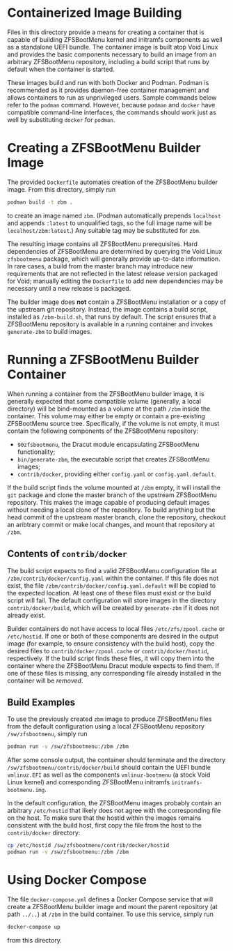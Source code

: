 # Containerized Image Building

Files in this directory provide a means for creating a container that is
capable of building ZFSBootMenu kernel and initramfs components as well as a
standalone UEFI bundle. The container image is built atop Void Linux and
provides the basic components necessary to build an image from an arbitrary
ZFSBootMenu repository, including a build script that runs by default when the
container is started.

These images build and run with both Docker and Podman. Podman is recommended
as it provides daemon-free container management and allows containers to run as
unprivileged users. Sample commands below refer to the `podman` command.
However, because `podman` and `docker` have compatible command-line interfaces,
the commands should work just as well by substituting `docker` for `podman`.

# Creating a ZFSBootMenu Builder Image

The provided `Dockerfile` automates creation of the ZFSBootMenu builder image.
From this directory, simply run

```sh
podman build -t zbm .
```

to create an image named `zbm`. (Podman automatically prepends `localhost` and
appends `:latest` to unqualified tags, so the full image name will be
`localhost/zbm:latest`.) Any suitable tag may be substituted for `zbm`.

The resulting image contains all ZFSBootMenu prerequisites. Hard dependencies
of ZFSBootMenu are determined by querying the Void Linux `zfsbootmenu` package,
which will generally provide up-to-date information. In rare cases, a build
from the master branch may introduce new requirements that are not reflected in
the latest release version packaged for Void; manually editing the `Dockerfile`
to add new dependencies may be necessary until a new release is packaged.

The builder image does **not** contain a ZFSBootMenu installation or a copy of
the upstream git repository. Instead, the image contains a build script,
installed as `/zbm-build.sh`, that runs by default. The script ensures that a
ZFSBootMenu repository is available in a running container and invokes
`generate-zbm` to build images.

# Running a ZFSBootMenu Builder Container

When running a container from the ZFSBootMenu builder image, it is generally
expected that some compatible volume (generally, a local directory) will be
bind-mounted as a volume at the path `/zbm` inside the container. This volume
may either be empty or contain a pre-existing ZFSBootMenu source tree.
Specifically, if the volume is not empty, it must contain the following
components of the ZFSBootMenu repository:

- `90zfsbootmenu`, the Dracut module encapsulating ZFSBootMenu functionality;
- `bin/generate-zbm`, the executable script that creates ZFSBootMenu images;
- `contrib/docker`, providing either `config.yaml` or `config.yaml.default`.

If the build script finds the volume mounted at `/zbm` empty, it will install
the `git` package and clone the master branch of the upstream ZFSBootMenu
repository. This makes the image capable of producing default images without
needing a local clone of the repository. To build anything but the head commit
of the upstream master branch, clone the repository, checkout an aribtrary
commit or make local changes, and mount that repository at `/zbm`.

## Contents of `contrib/docker`

The build script expects to find a valid ZFSBootMenu configuration file at
`/zbm/contrib/docker/config.yaml` within the container. If this file does not
exist, the file `/zbm/contrib/docker/config.yaml.default` will be copied to the
expected location. At least one of these files must exist or the build script
will fail. The default configuration will store images in the directory
`contrib/docker/build`, which will be created by `generate-zbm` if it does not
already exist.

Builder containers do not have access to local files `/etc/zfs/zpool.cache` or
`/etc/hostid`. If one or both of these components are desired in the output
image (for example, to ensure consistency with the build host), copy the
desired files to `contrib/docker/zpool.cache` or `contrib/docker/hostid`,
respectively. If the build script finds these files, it will copy them into the
container where the ZFSBootMenu Dracut module expects to find them. If one of
these files is missing, any corresponding file already installed in the
container will be *removed*.

## Build Examples

To use the previously created `zbm` image to produce ZFSBootMenu files from the
default configuration using a local ZFSBootMenu repository `/sw/zfsbootmenu`,
simply run

```sh
podman run -v /sw/zfsbootmenu:/zbm /zbm
```

After some console output, the container should terminate and the directory
`/sw/zfsbootmenu/contrib/docker/build` should contain the UEFI bundle
`vmlinuz.EFI` as well as the components `vmlinuz-bootmenu` (a stock Void Linux
kernel) and corresponding ZFSBootMenu initramfs `initramfs-bootmenu.img`.

In the default configuration, the ZFSBootMenu images probably contain an
arbitrary `/etc/hostid` that likely does not agree with the corresponding file
on the host. To make sure that the hostid within the images remains consistent
with the build host, first copy the file from the host to the `contrib/docker`
directory:

```sh
cp /etc/hostid /sw/zfsbootmenu/contrib/docker/hostid
podman run -v /sw/zfsbootmenu:/zbm /zbm
```

# Using Docker Compose

The file `docker-compose.yml` defines a Docker Compose service that will create
a ZFSBootMenu builder image and mount the parent repository (at path `../..`)
at `/zbm` in the build container. To use this service, simply run

```sh
docker-compose up
```

from this directory.
